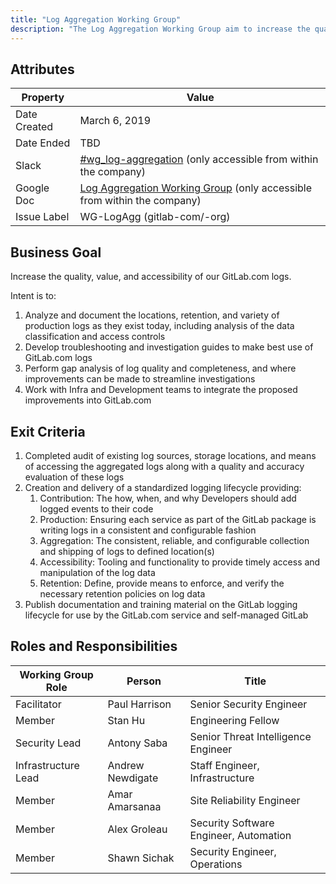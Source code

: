 ```yaml
---
title: "Log Aggregation Working Group"
description: "The Log Aggregation Working Group aim to increase the quality, value, and accessibility of our GitLab.com logs. Read more here!"
---
```


## Attributes

| Property     | Value |
|--------------|-------|
| Date Created | March 6, 2019 |
| Date Ended   | TBD |
| Slack        | [#wg_log-aggregation](https://gitlab.slack.com/messages/CGR0T1C6P) (only accessible from within the company) |
| Google Doc   | [Log Aggregation Working Group](https://docs.google.com/document/d/192B68tEuw5KoJEKwlzDlVbXS8PaxOT57M2MAcjCbHVo/edit) (only accessible from within the company) |
| Issue Label | WG-LogAgg (gitlab-com/-org) |

## Business Goal

Increase the quality, value, and accessibility of our GitLab.com logs.

Intent is to:

1. Analyze and document the locations, retention, and variety of production logs as they exist today, including analysis of the data classification and access controls
1. Develop troubleshooting and investigation guides to make best use of GitLab.com logs
1. Perform gap analysis of log quality and completeness, and where improvements can be made to streamline investigations
1. Work with Infra and Development teams to integrate the proposed improvements into GitLab.com

## Exit Criteria

1. Completed audit of existing log sources, storage locations, and means of accessing the aggregated logs along with a quality and accuracy evaluation of these logs
1. Creation and delivery of a standardized logging lifecycle providing:
   1. Contribution: The how, when, and why Developers should add logged events to their code
   1. Production: Ensuring each service as part of the GitLab package is writing logs in a consistent and configurable fashion
   1. Aggregation: The consistent, reliable, and configurable collection and shipping of logs to defined location(s)
   1. Accessibility: Tooling and functionality to provide timely access and manipulation of the log data
   1. Retention: Define, provide means to enforce, and verify the necessary retention policies on log data
1. Publish documentation and training material on the GitLab logging lifecycle for use by the GitLab.com service and self-managed GitLab

## Roles and Responsibilities

| Working Group Role    | Person                | Title                                  |
|-----------------------|-----------------------|----------------------------------------|
| Facilitator           | Paul Harrison         | Senior Security Engineer               |
| Member                | Stan Hu               | Engineering Fellow                     |
| Security Lead         | Antony Saba           | Senior Threat Intelligence Engineer    |
| Infrastructure Lead   | Andrew Newdigate      | Staff Engineer, Infrastructure         |
| Member                | Amar Amarsanaa        | Site Reliability Engineer              |
| Member                | Alex Groleau          | Security Software Engineer, Automation |
| Member                | Shawn Sichak          | Security Engineer, Operations          |
